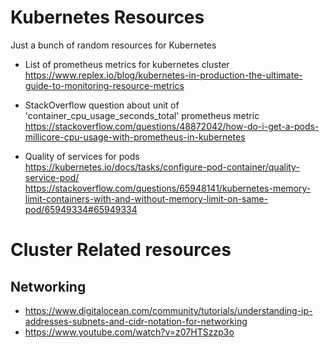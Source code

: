 # Kubernetes Resources

Just a bunch of random resources for Kubernetes

* List of prometheus metrics for kubernetes cluster  
  https://www.replex.io/blog/kubernetes-in-production-the-ultimate-guide-to-monitoring-resource-metrics


* StackOverflow question about unit of 'container_cpu_usage_seconds_total' prometheus metric  
  https://stackoverflow.com/questions/48872042/how-do-i-get-a-pods-millicore-cpu-usage-with-prometheus-in-kubernetes


* Quality of services for pods  
  https://kubernetes.io/docs/tasks/configure-pod-container/quality-service-pod/  
  https://stackoverflow.com/questions/65948141/kubernetes-memory-limit-containers-with-and-without-memory-limit-on-same-pod/65949334#65949334

# Cluster Related resources

## Networking

* https://www.digitalocean.com/community/tutorials/understanding-ip-addresses-subnets-and-cidr-notation-for-networking
* https://www.youtube.com/watch?v=z07HTSzzp3o
